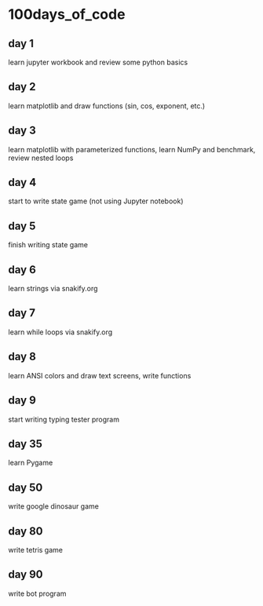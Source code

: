 # 100days_of_code

## day 1
learn jupyter workbook and review some python basics

## day 2
learn matplotlib and draw functions (sin, cos, exponent, etc.)

## day 3
learn matplotlib with parameterized functions, learn NumPy and benchmark, review nested loops

## day 4
start to write state game (not using Jupyter notebook)

## day 5
finish writing state game

## day 6
learn strings via snakify.org

## day 7
learn while loops via snakify.org

## day 8
learn ANSI colors and draw text screens, write functions

## day 9
start writing typing tester program


## day 35
learn Pygame

## day 50
write google dinosaur game

## day 80
write tetris game

## day 90
write bot program
